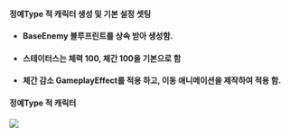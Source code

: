 #### 정예Type 적 캐릭터 생성 및 기본 설정 셋팅
+ #### BaseEnemy 블루프린트를 상속 받아 생성함.
+ #### 스테이터스는 체력 100, 체간 100을 기본으로 함
+ #### 체간 감소 GameplayEffect를 적용 하고, 이동 애니메이션을 제작하여 적용 함.

#### 정예Type 적 캐릭터
![](https://github.com/kimeorua/kimeorua.github.io/blob/main/img/%EC%A0%95%EC%98%88%EB%AA%B9.PNG?raw=true)
